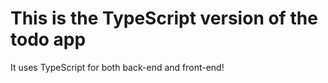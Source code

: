 # This is the TypeScript version of the todo app
It uses TypeScript for both back-end and front-end!
